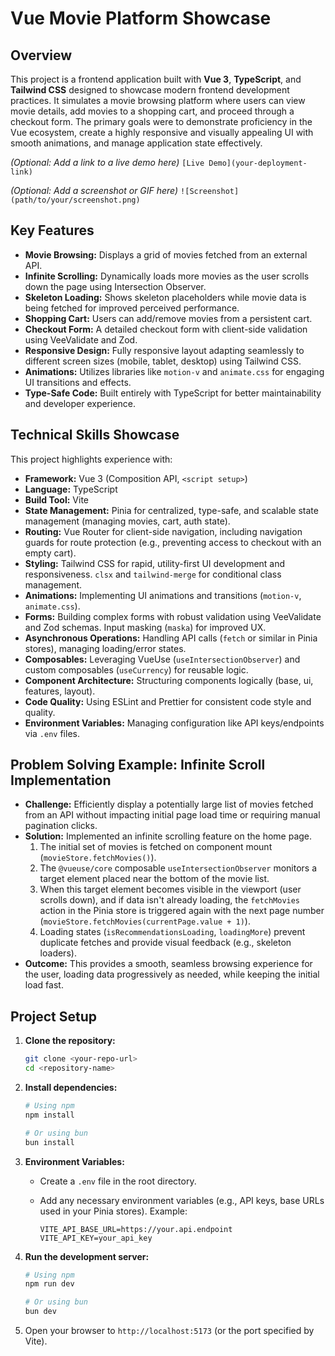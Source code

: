 # Vue Movie Platform Showcase

## Overview

This project is a frontend application built with **Vue 3**, **TypeScript**, and **Tailwind CSS** designed to showcase modern frontend development practices. It simulates a movie browsing platform where users can view movie details, add movies to a shopping cart, and proceed through a checkout form. The primary goals were to demonstrate proficiency in the Vue ecosystem, create a highly responsive and visually appealing UI with smooth animations, and manage application state effectively.

*(Optional: Add a link to a live demo here)*
`[Live Demo](your-deployment-link)`

*(Optional: Add a screenshot or GIF here)*
`![Screenshot](path/to/your/screenshot.png)`

## Key Features

* **Movie Browsing:** Displays a grid of movies fetched from an external API.
* **Infinite Scrolling:** Dynamically loads more movies as the user scrolls down the page using Intersection Observer.
* **Skeleton Loading:** Shows skeleton placeholders while movie data is being fetched for improved perceived performance.
* **Shopping Cart:** Users can add/remove movies from a persistent cart.
* **Checkout Form:** A detailed checkout form with client-side validation using VeeValidate and Zod.
* **Responsive Design:** Fully responsive layout adapting seamlessly to different screen sizes (mobile, tablet, desktop) using Tailwind CSS.
* **Animations:** Utilizes libraries like `motion-v` and `animate.css` for engaging UI transitions and effects.
* **Type-Safe Code:** Built entirely with TypeScript for better maintainability and developer experience.

## Technical Skills Showcase

This project highlights experience with:

* **Framework:** Vue 3 (Composition API, `<script setup>`)
* **Language:** TypeScript
* **Build Tool:** Vite
* **State Management:** Pinia for centralized, type-safe, and scalable state management (managing movies, cart, auth state).
* **Routing:** Vue Router for client-side navigation, including navigation guards for route protection (e.g., preventing access to checkout with an empty cart).
* **Styling:** Tailwind CSS for rapid, utility-first UI development and responsiveness. `clsx` and `tailwind-merge` for conditional class management.
* **Animations:** Implementing UI animations and transitions (`motion-v`, `animate.css`).
* **Forms:** Building complex forms with robust validation using VeeValidate and Zod schemas. Input masking (`maska`) for improved UX.
* **Asynchronous Operations:** Handling API calls (`fetch` or similar in Pinia stores), managing loading/error states.
* **Composables:** Leveraging VueUse (`useIntersectionObserver`) and custom composables (`useCurrency`) for reusable logic.
* **Component Architecture:** Structuring components logically (base, ui, features, layout).
* **Code Quality:** Using ESLint and Prettier for consistent code style and quality.
* **Environment Variables:** Managing configuration like API keys/endpoints via `.env` files.

## Problem Solving Example: Infinite Scroll Implementation

* **Challenge:** Efficiently display a potentially large list of movies fetched from an API without impacting initial page load time or requiring manual pagination clicks.
* **Solution:** Implemented an infinite scrolling feature on the home page.
    1. The initial set of movies is fetched on component mount (`movieStore.fetchMovies()`).
    2. The `@vueuse/core` composable `useIntersectionObserver` monitors a target element placed near the bottom of the movie list.
    3. When this target element becomes visible in the viewport (user scrolls down), and if data isn't already loading, the `fetchMovies` action in the Pinia store is triggered again with the next page number (`movieStore.fetchMovies(currentPage.value + 1)`).
    4. Loading states (`isRecommendationsLoading`, `loadingMore`) prevent duplicate fetches and provide visual feedback (e.g., skeleton loaders).
* **Outcome:** This provides a smooth, seamless browsing experience for the user, loading data progressively as needed, while keeping the initial load fast.

## Project Setup

1. **Clone the repository:**

    ```bash
    git clone <your-repo-url>
    cd <repository-name>
    ```

2. **Install dependencies:**

    ```bash
    # Using npm
    npm install

    # Or using bun
    bun install
    ```

3. **Environment Variables:**
    * Create a `.env` file in the root directory.
    * Add any necessary environment variables (e.g., API keys, base URLs used in your Pinia stores). Example:

        ```env
        VITE_API_BASE_URL=https://your.api.endpoint
        VITE_API_KEY=your_api_key
        ```

4. **Run the development server:**

    ```bash
    # Using npm
    npm run dev

    # Or using bun
    bun dev
    ```

5. Open your browser to `http://localhost:5173` (or the port specified by Vite).
